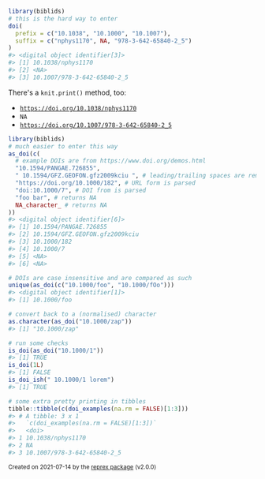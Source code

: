 ``` r
library(biblids)
# this is the hard way to enter
doi(
  prefix = c("10.1038", "10.1000", "10.1007"),
  suffix = c("nphys1170", NA, "978-3-642-65840-2_5")
)
#> <digital object identifier[3]>
#> [1] 10.1038/nphys1170          
#> [2] <NA>                       
#> [3] 10.1007/978-3-642-65840-2_5
```

There's a `knit.print()` method, too:

-   [`https://doi.org/10.1038/nphys1170`](https://doi.org/10.1038/nphys1170)
-   `NA`
-   [`https://doi.org/10.1007/978-3-642-65840-2_5`](https://doi.org/10.1007/978-3-642-65840-2_5)

``` r
library(biblids)
# much easier to enter this way
as_doi(c(
  # example DOIs are from https://www.doi.org/demos.html
  "10.1594/PANGAE.726855",
  " 10.1594/GFZ.GEOFON.gfz2009kciu ", # leading/trailing spaces are removed
  "https://doi.org/10.1000/182", # URL form is parsed
  "doi:10.1000/7", # DOI from is parsed
  "foo bar", # returns NA
  NA_character_ # returns NA
))
#> <digital object identifier[6]>
#> [1] 10.1594/PANGAE.726855         
#> [2] 10.1594/GFZ.GEOFON.gfz2009kciu
#> [3] 10.1000/182                   
#> [4] 10.1000/7                     
#> [5] <NA>                          
#> [6] <NA> 

# DOIs are case insensitive and are compared as such
unique(as_doi(c("10.1000/foo", "10.1000/fOo")))
#> <digital object identifier[1]>
#> [1] 10.1000/foo

# convert back to a (normalised) character
as.character(as_doi("10.1000/zap"))
#> [1] "10.1000/zap"

# run some checks
is_doi(as_doi("10.1000/1"))
#> [1] TRUE
is_doi(1L)
#> [1] FALSE
is_doi_ish(" 10.1000/1 lorem")
#> [1] TRUE

# some extra pretty printing in tibbles
tibble::tibble(c(doi_examples(na.rm = FALSE)[1:3]))
#> # A tibble: 3 x 1
#>   `c(doi_examples(na.rm = FALSE)[1:3])`
#>   <doi>                                
#> 1 10.1038/nphys1170                    
#> 2 NA                                   
#> 3 10.1007/978-3-642-65840-2_5
```

<sup>Created on 2021-07-14 by the [reprex package](https://reprex.tidyverse.org) (v2.0.0)</sup>
